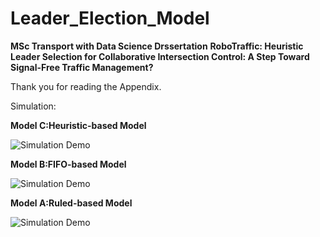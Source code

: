 # Leader_Election_Model
**MSc Transport with Data Science Drssertation**
**RoboTraffic: Heuristic Leader Selection for Collaborative Intersection Control: A Step Toward Signal-Free Traffic Management?**

Thank you for reading the Appendix. 

Simulation: 

**Model C:Heuristic-based Model**

![Simulation Demo](assets/heuristic_demo.gif)


**Model B:FIFO-based Model**

![Simulation Demo](assets/FIFO_demo.gif)

**Model A:Ruled-based Model**

![Simulation Demo](assets/ruled_demo.gif)
